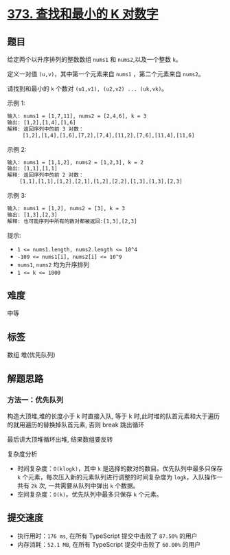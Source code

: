 # [373. 查找和最小的 K 对数字](https://leetcode-cn.com/problems/find-k-pairs-with-smallest-sums/)

## 题目

给定两个以升序排列的整数数组 `nums1` 和 `nums2`,以及一个整数 `k`。

定义一对值 `(u,v)`，其中第一个元素来自 `nums1` ，第二个元素来自 `nums2`。

请找到和最小的 `k` 个数对 `(u1,v1), (u2,v2) ... (uk,vk)`。

示例 1:

```txt
输入: nums1 = [1,7,11], nums2 = [2,4,6], k = 3
输出: [1,2],[1,4],[1,6]
解释: 返回序列中的前 3 对数：
     [1,2],[1,4],[1,6],[7,2],[7,4],[11,2],[7,6],[11,4],[11,6]
```

示例 2:

```txt
输入: nums1 = [1,1,2], nums2 = [1,2,3], k = 2
输出: [1,1],[1,1]
解释: 返回序列中的前 2 对数：
    [1,1],[1,1],[1,2],[2,1],[1,2],[2,2],[1,3],[1,3],[2,3]
```

示例 3:

```txt
输入: nums1 = [1,2], nums2 = [3], k = 3
输出: [1,3],[2,3]
解释: 也可能序列中所有的数对都被返回:[1,3],[2,3]
```

提示:

- `1 <= nums1.length, nums2.length <= 10^4`
- `-109 <= nums1[i], nums2[i] <= 10^9`
- `nums1`, `nums2` 均为升序排列
- `1 <= k <= 1000`

## 难度

中等

## 标签

数组 堆(优先队列)

## 解题思路

### 方法一：优先队列

构造大顶堆,堆的长度小于 k 时直接入队, 等于 k 时,此时堆的队首元素和大于遍历的就用遍历的替换掉队首元素, 否则 break 跳出循环

最后讲大顶堆循环出堆, 结果数组要反转

复杂度分析

- 时间复杂度：`O(klogk)`，其中 `k` 是选择的数对的数目。优先队列中最多只保存 `k` 个元素，每次压入新的元素队列进行调整的时间复杂度为 `logk`，入队操作一共有 `2k` 次, 一共需要从队列中弹出 `k` 个数据。
- 空间复杂度：`O(k)`。优先队列中最多只保存 `k` 个元素。

## 提交速度

- 执行用时：`176 ms`, 在所有 TypeScript 提交中击败了 `87.50%` 的用户
- 内存消耗：`52.1 MB`, 在所有 TypeScript 提交中击败了 `60.00%` 的用户
